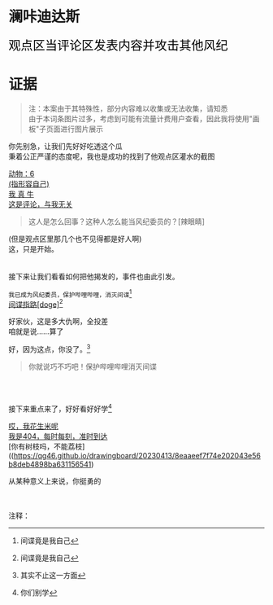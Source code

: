 # 澜咔迪达斯
<font face="黑体" color=black size=5>观点区当评论区发表内容并攻击其他风纪</font>

# 证据
> 注：本案由于其特殊性，部分内容难以收集或无法收集，请知悉<br>
> 由于本词条图片过多，考虑到可能有流量计费用户查看，因此我将使用"画板"子页面进行图片展示

你先别急，让我们先好好吃透这个瓜<br>
秉着公正严谨的态度呢，我也是成功的找到了他观点区灌水的截图<br>

[动物：6](https://qg46.github.io/drawingboard/20230416/e9845bef3d6f59f8fbfc1ca02a1b11a2631156541)<br>
[(指形容自己)](https://qg46.github.io/drawingboard/20230416/f5e5e07303317084e815e16444ebc4d3631156541)<br>
[我 真 牛](https://qg46.github.io/drawingboard/20230416/a4f5f64f806e8f9db438e2e18b9c4043631156541)<br>
[这是评论，与我无关](https://qg46.github.io/drawingboard/20230416/2ef10e004e617d84a77b68ad90f99de0631156541)

> 这人是怎么回事？这种人怎么能当风纪委员的？[辣眼睛]

(但是观点区里那几个也不见得都是好人啊)<br>
这，只是开始。<br>
<br>
<br>
接下来让我们看看如何把他揭发的，事件也由此引发。<br>

`` 我已成为风纪委员，保护哔哩哔哩，消灭间谍 ``[^1]<br>
[间谍指路[doge]](https://qg46.github.io/drawingboard/20230416/3d973b8b01b51fba0608996ee58913c3631156541)[^1]<br>

好家伙，这是多大仇啊，全投差<br>
咱就是说……算了<br>

好，因为这点，你没了。[^2]

> 你就说巧不巧吧！保护哔哩哔哩消灭间谍

<br>
<br>

接下来重点来了，好好看好好学[^3]

[哎，我花生米呢](https://qg46.github.io/drawingboard/20230413/3738d3af12d25db295a120f0981fd0bc631156541)<br>
[我是404，每时每刻，准时到达](https://qg46.github.io/drawingboard/20230413/706eaa3c8352067e25e93eed57516c8c631156541)<br>
[你有树枝吗，不能荔枝]((https://qg46.github.io/drawingboard/20230413/8eaaeef7f74e202043e56b8deb4898ba631156541)


从某种意义上来说，你挺勇的








<br>
<br>
注释：

[^1]: 间谍竟是我自己
[^2]: 其实不止这一方面
[^3]: 你们别学
